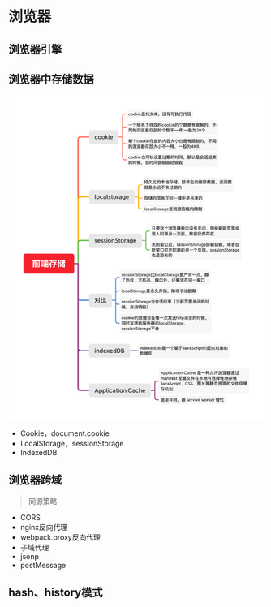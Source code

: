 # 浏览器

## 浏览器引擎



## 浏览器中存储数据
![storage](./images/storage.png)

* Cookie，document.cookie
* LocalStorage，sessionStorage
* IndexedDB



## 浏览器跨域

> 同源策略

* CORS
* nginx反向代理
* webpack.proxy反向代理
* 子域代理
* jsonp
* postMessage


## hash、history模式